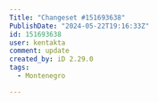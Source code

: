 ```yaml
---
Title: "Changeset #151693638"
PublishDate: "2024-05-22T19:16:33Z"
id: 151693638
user: kentakta
comment: update
created_by: iD 2.29.0
tags:
  - Montenegro

---
```

